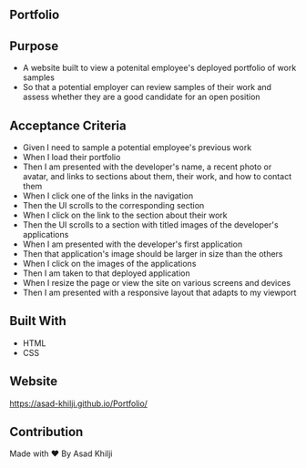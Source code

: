 ## Portfolio

## Purpose

* A website built to view a potenital employee's deployed portfolio of work samples
* So that a potential employer can review samples of their work and assess whether they are a good candidate for an open position

## Acceptance Criteria

* Given I need to sample a potential employee's previous work
* When I load their portfolio
* Then I am presented with the developer's name, a recent photo or avatar, and links to sections about them, their work,  and how to contact them
* When I click one of the links in the navigation
* Then the UI scrolls to the corresponding section
* When I click on the link to the section about their work
* Then the UI scrolls to a section with titled images of the developer's applications
* When I am presented with the developer's first application
* Then that application's image should be larger in size than the others
* When I click on the images of the applications
* Then I am taken to that deployed application
* When I resize the page or view the site on various screens and devices
* Then I am presented with a responsive layout that adapts to my viewport

## Built With
* HTML
* CSS

## Website
https://asad-khilji.github.io/Portfolio/

## Contribution
Made with ❤️ By Asad Khilji